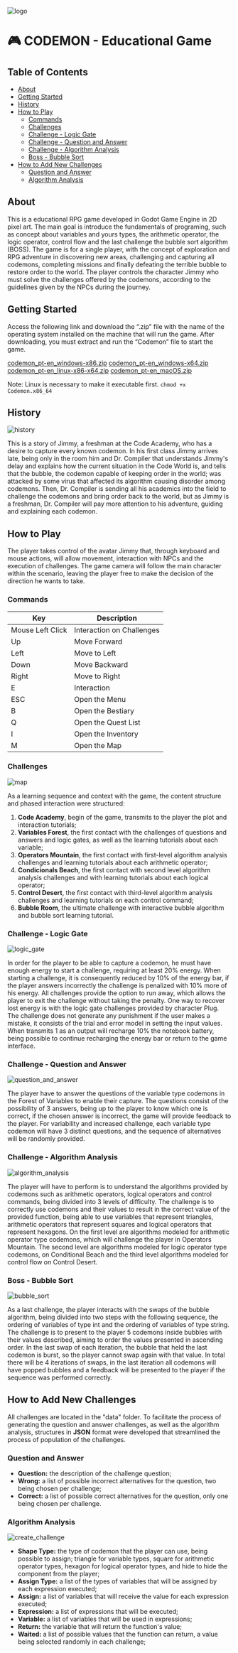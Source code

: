 ![logo](https://user-images.githubusercontent.com/52884069/128723241-695ab0a2-fa93-46a3-ad35-3da025cd965d.png)
# 🎮 CODEMON - Educational Game

## Table of Contents
- [About](#about)
- [Getting Started](#getting_started)
- [History](#history)
- [How to Play](#how_to_play)
  - [Commands](#commands)
  - [Challenges](#challenges)
  - [Challenge - Logic Gate](#challenge_1)
  - [Challenge - Question and Answer](#challenge_2)
  - [Challenge - Algorithm Analysis](#challenge_3)
  - [Boss - Bubble Sort](#boss)
- [How to Add New Challenges](#how_to_create_new_challenges)
  - [Question and Answer](#question_answer)
  - [Algorithm Analysis](#algorithm_analysis)

## About <a name = "about"></a>
This is a educational RPG game developed in Godot Game Engine in 2D pixel art. The main goal is introduce the fundamentals of programing, such as concept about variables and yours types, the arithmetic operator, the logic operator, control flow and the last challenge the bubble sort algorithm (BOSS). The game is for a single player, with the concept of exploration and RPG adventure in discovering new areas, challenging and capturing all codemons, completing missions and finally defeating the terrible bubble to restore order to the world. The player controls the character Jimmy who must solve the challenges offered by the codemons, according to the guidelines given by the NPCs during the journey.

## Getting Started <a name = "getting_started"></a>
Access the following link and download the “.zip” file with the name of the operating system installed on the machine that will run the game.
After downloading, you must extract and run the “Codemon” file to start the game.

[codemon_pt-en_windows-x86.zip](https://github.com/uniaodk/codemon/releases/download/v1.0-alpha/codemon-v1.0-alpha-pt_eng-windows_x86.zip)
[codemon_pt-en_windows-x64.zip](https://github.com/uniaodk/codemon/releases/download/v1.0-alpha/codemon-v1.0-alpha-pt_eng-windows_x64.zip)
[codemon_pt-en_linux-x86-x64.zip](https://github.com/uniaodk/codemon/releases/download/v1.0-alpha/codemon-v1.0-alpha-pt_eng-linux_x86_x64.zip)
[codemon_pt-en_macOS.zip](https://github.com/uniaodk/codemon/releases/download/v1.0-alpha/codemon-v1.0-alpha-pt_eng-macOS.zip)

Note: Linux is necessary to make it executable first.
```chmod +x Codemon.x86_64```

## History <a name = "history"></a>

![history](https://user-images.githubusercontent.com/52884069/128772988-62830d44-ebe8-4178-851b-51df7bf92364.png)

This is a story of Jimmy, a freshman at the Code Academy, who has a desire to capture every known codemon. In his first class Jimmy arrives late, being only in the room him and Dr. Compiler that understands Jimmy's delay and explains how the current situation in the Code World is, and tells that the bubble, the codemon capable of keeping order in the world; was attacked by some virus that affected its algorithm causing disorder among codemons. Then, Dr. Compiler is sending all his academics into the field to challenge the codemons and bring order back to the world, but as Jimmy is a freshman, Dr. Compiler will pay more attention to his adventure, guiding and explaining each codemon.

## How to Play <a name = "how_to_play"></a>
The player takes control of the avatar Jimmy that, through keyboard and mouse actions, will allow movement, interaction with NPCs and the execution of challenges. The game camera will follow the main character within the scenario, leaving the player free to make the decision of the direction he wants to take.
 
### Commands <a name = "commands"></a>
| Key | Description |
|--|--|
| Mouse Left Click | Interaction on Challenges |
| Up | Move Forward |
| Left| Move to Left |
| Down| Move Backward|
| Right| Move to Right |
| E | Interaction |
| ESC | Open the Menu |
| B | Open the Bestiary |
| Q | Open the Quest List |
| I | Open the Inventory|
| M | Open the Map |


### Challenges <a name = "challenges"></a>

![map](https://user-images.githubusercontent.com/52884069/128778385-305fec49-53aa-4b83-9ec5-eff77d0f7d41.png)

As a learning sequence and context with the game, the content structure and phased interaction were structured:
  1. **Code Academy**, begin of the game, transmits to the player the plot and interaction tutorials;
  2. **Variables Forest**, the first contact with the challenges of questions and answers and logic gates, as well as the learning tutorials about each variable;
  3. **Operators Mountain**, the first contact with first-level algorithm analysis challenges and learning tutorials about each arithmetic operator;
  4. **Condicionals Beach**, the first contact with second level algorithm analysis challenges and with learning tutorials about each logical operator;
  5. **Control Desert**, the first contact with third-level algorithm analysis challenges and learning tutorials on each control command;
  6. **Bubble Room**, the ultimate challenge with interactive bubble algorithm and bubble sort learning tutorial.

### Challenge - Logic Gate <a name = "challenge_1"></a>

![logic_gate](https://user-images.githubusercontent.com/52884069/128776113-b3f66229-783f-47cf-ab49-f0ccd8b7bee4.png)

In order for the player to be able to capture a codemon, he must have enough energy to start a challenge, requiring at least 20% energy. When starting a challenge, it is consequently reduced by 10% of the energy bar, if the player answers incorrectly the challenge is penalized with 10% more of his energy. All challenges provide the option to run away, which allows the player to exit the challenge without taking the penalty. One way to recover lost energy is with the logic gate challenges provided by character Plug. The challenge does not generate any punishment if the user makes a mistake, it consists of the trial and error model in setting the input values. When transmits 1 as an output will recharge 10% the notebook battery, being possible to continue recharging the energy bar or return to the game interface.

### Challenge - Question and Answer <a name = "challenge_2"></a>

![question_and_answer](https://user-images.githubusercontent.com/52884069/128776611-a6525aac-9c0b-49f4-8b1c-d63cabd3f941.png)

The player have to answer the questions of the variable type codemons in the Forest of Variables to enable their capture. The questions consist of the possibility of 3 answers, being up to the player to know which one is correct, if the chosen answer is incorrect, the game will provide feedback to the player. For variability and increased challenge, each variable type codemon will have 3 distinct questions, and the sequence of alternatives will be randomly provided.

### Challenge - Algorithm Analysis <a name = "challenge_3"></a>

![algorithm_analysis](https://user-images.githubusercontent.com/52884069/128777056-0d72e716-8e67-4b81-b73a-fd5d8e8fa2c9.png)

The player will have to perform is to understand the algorithms provided by codemons such as arithmetic operators, logical operators and control commands, being divided into 3 levels of difficulty. The challenge is to correctly use codemons and their values to result in the correct value of the provided function, being able to use variables that represent triangles, arithmetic operators that represent squares and logical operators that represent hexagons.
On the first level are algorithms modeled for arithmetic operator type codemons, which will challenge the player in Operators Mountain. The second level are algorithms modeled for logic operator type codemons, on Conditional Beach and the third level algorithms modeled for control flow on Control Desert.

### Boss - Bubble Sort <a name = "boss"></a>

![bubble_sort](https://user-images.githubusercontent.com/52884069/128782979-349b0144-89eb-478f-8539-3f48b205df87.png)

As a last challenge, the player interacts with the swaps of the bubble algorithm, being divided into two steps with the following sequence, the ordering of variables of type int and the ordering of variables of type string. The challenge is to present to the player 5 codemons inside bubbles with their values described, aiming to order the values presented in ascending order. In the last swap of each iteration, the bubble that held the last codemon is burst, so the player cannot swap again with that value. In total there will be 4 iterations of swaps, in the last iteration all codemons will have popped bubbles and a feedback will be presented to the player if the sequence was performed correctly.

## How to Add New Challenges <a name = "how_to_create_new_challenges"></a>

All challenges are located in the "data" folder. To facilitate the process of generating the question and answer challenges, as well as the algorithm analysis, structures in **JSON** format were developed that streamlined the process of population of the challenges.

### Question and Answer <a name = "question_answer"></a>
  - **Question:** the description of the challenge question;
  - **Wrong:** a list of possible incorrect alternatives for the question, two being chosen per challenge;
  - **Correct:** a list of possible correct alternatives for the question, only one being chosen per challenge.

### Algorithm Analysis <a name = "algorithm_analysis"></a>

![create_challenge](https://user-images.githubusercontent.com/52884069/128783837-6300abcf-b43f-42be-be0a-ccf7c4706c56.png)

  - **Shape Type:** the type of codemon that the player can use, being possible to assign; triangle for variable types, square for arithmetic operator types, hexagon for logical operator types, and hide to hide the component from the player;
  - **Assign Type:** a list of the types of variables that will be assigned by each expression executed;
  - **Assign:** a list of variables that will receive the value for each expression executed;
  - **Expression:** a list of expressions that will be executed;
  - **Variable:** a list of variables that will be used in expressions;
  - **Return:** the variable that will return the function's value;
  - **Waited:** a list of possible values that the function can return, a value being selected randomly in each challenge;
